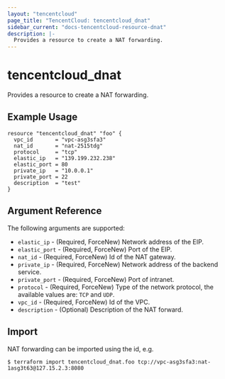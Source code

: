 ```yaml
---
layout: "tencentcloud"
page_title: "TencentCloud: tencentcloud_dnat"
sidebar_current: "docs-tencentcloud-resource-dnat"
description: |-
  Provides a resource to create a NAT forwarding.
---
```


# tencentcloud_dnat

Provides a resource to create a NAT forwarding.

## Example Usage

```hcl
resource "tencentcloud_dnat" "foo" {
  vpc_id       = "vpc-asg3sfa3"
  nat_id       = "nat-2515tdg"
  protocol     = "tcp"
  elastic_ip   = "139.199.232.238"
  elastic_port = 80
  private_ip   = "10.0.0.1"
  private_port = 22
  description  = "test"
}
```

## Argument Reference

The following arguments are supported:

* `elastic_ip` - (Required, ForceNew) Network address of the EIP.
* `elastic_port` - (Required, ForceNew) Port of the EIP.
* `nat_id` - (Required, ForceNew) Id of the NAT gateway.
* `private_ip` - (Required, ForceNew) Network address of the backend service.
* `private_port` - (Required, ForceNew) Port of intranet.
* `protocol` - (Required, ForceNew) Type of the network protocol, the available values are: `TCP` and `UDP`.
* `vpc_id` - (Required, ForceNew) Id of the VPC.
* `description` - (Optional) Description of the NAT forward.


## Import

NAT forwarding can be imported using the id, e.g.

```
$ terraform import tencentcloud_dnat.foo tcp://vpc-asg3sfa3:nat-1asg3t63@127.15.2.3:8080
```

